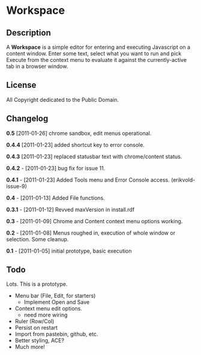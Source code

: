 # Workspace #

## Description ##

A **Workspace** is a simple editor for entering and executing Javascript on a content window. Enter some text, select what you want to run and pick Execute from the context menu to evaluate it against the currently-active tab in a browser window.

## License ##

All Copyright dedicated to the Public Domain.

## Changelog ##

**0.5** [2011-01-26] chrome sandbox, edit menus operational.

**0.4.4** [2011-01-23] added shortcut key to error console.

**0.4.3** [2011-01-23] replaced statusbar text with chrome/content status.

**0.4.2** - [2011-01-23] bug fix for issue 11.

**0.4.1** - [2011-01-23] Added Tools menu and Error Console access. (erikvold-issue-9)

**0.4** - [2011-01-13] Added File functions.

**0.3.1** - [2011-01-12] Revved maxVersion in install.rdf

**0.3** - [2011-01-09] Chrome and Content context menu options working.

**0.2** - [2011-01-08] Menus roughed in, execution of whole window or selection. Some cleanup.

**0.1** - [2011-01-05] initial prototype, basic execution

## Todo ##

Lots. This is a prototype.

* Menu bar (File, Edit, for starters)
  * Implement Open and Save
* Context menu edit options.
  * need more wiring
* Ruler (Row/Col)
* Persist on restart
* Import from pastebin, github, etc.
* Better styling, ACE?
* Much more!